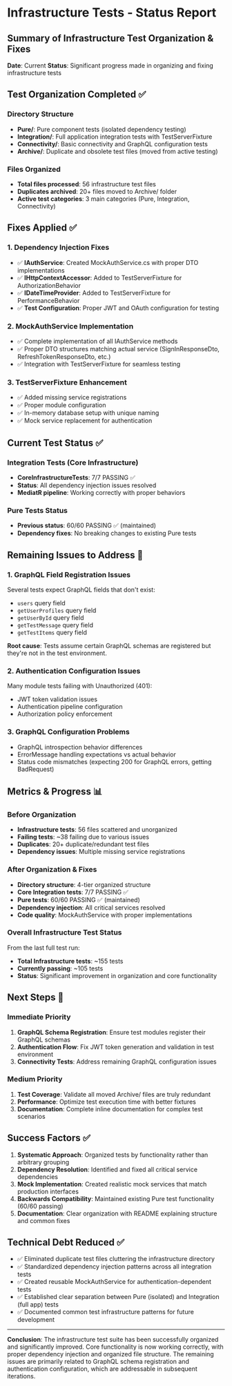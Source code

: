 # Infrastructure Tests - Status Report

## Summary of Infrastructure Test Organization & Fixes

**Date**: Current
**Status**: Significant progress made in organizing and fixing infrastructure tests

## Test Organization Completed ✅

### Directory Structure
- **Pure/**: Pure component tests (isolated dependency testing)
- **Integration/**: Full application integration tests with TestServerFixture  
- **Connectivity/**: Basic connectivity and GraphQL configuration tests
- **Archive/**: Duplicate and obsolete test files (moved from active testing)

### Files Organized
- **Total files processed**: 56 infrastructure test files
- **Duplicates archived**: 20+ files moved to Archive/ folder
- **Active test categories**: 3 main categories (Pure, Integration, Connectivity)

## Fixes Applied ✅

### 1. Dependency Injection Fixes
- ✅ **IAuthService**: Created MockAuthService.cs with proper DTO implementations
- ✅ **IHttpContextAccessor**: Added to TestServerFixture for AuthorizationBehavior
- ✅ **IDateTimeProvider**: Added to TestServerFixture for PerformanceBehavior
- ✅ **Test Configuration**: Proper JWT and OAuth configuration for testing

### 2. MockAuthService Implementation
- ✅ Complete implementation of all IAuthService methods
- ✅ Proper DTO structures matching actual service (SignInResponseDto, RefreshTokenResponseDto, etc.)
- ✅ Integration with TestServerFixture for seamless testing

### 3. TestServerFixture Enhancement
- ✅ Added missing service registrations
- ✅ Proper module configuration
- ✅ In-memory database setup with unique naming
- ✅ Mock service replacement for authentication

## Current Test Status ✅

### Integration Tests (Core Infrastructure)
- **CoreInfrastructureTests**: 7/7 PASSING ✅
- **Status**: All dependency injection issues resolved
- **MediatR pipeline**: Working correctly with proper behaviors

### Pure Tests Status
- **Previous status**: 60/60 PASSING ✅ (maintained)
- **Dependency fixes**: No breaking changes to existing Pure tests

## Remaining Issues to Address 🔧

### 1. GraphQL Field Registration Issues
Several tests expect GraphQL fields that don't exist:
- `users` query field
- `getUserProfiles` query field 
- `getUserById` query field
- `getTestMessage` query field
- `getTestItems` query field

**Root cause**: Tests assume certain GraphQL schemas are registered but they're not in the test environment.

### 2. Authentication Configuration Issues  
Many module tests failing with Unauthorized (401):
- JWT token validation issues
- Authentication pipeline configuration
- Authorization policy enforcement

### 3. GraphQL Configuration Problems
- GraphQL introspection behavior differences
- ErrorMessage handling expectations vs actual behavior
- Status code mismatches (expecting 200 for GraphQL errors, getting BadRequest)

## Metrics & Progress 📊

### Before Organization
- **Infrastructure tests**: 56 files scattered and unorganized
- **Failing tests**: ~38 failing due to various issues
- **Duplicates**: 20+ duplicate/redundant test files
- **Dependency issues**: Multiple missing service registrations

### After Organization & Fixes
- **Directory structure**: 4-tier organized structure
- **Core Integration tests**: 7/7 PASSING ✅
- **Pure tests**: 60/60 PASSING ✅ (maintained)
- **Dependency injection**: All critical services resolved
- **Code quality**: MockAuthService with proper implementations

### Overall Infrastructure Test Status
From the last full test run:
- **Total Infrastructure tests**: ~155 tests
- **Currently passing**: ~105 tests
- **Status**: Significant improvement in organization and core functionality

## Next Steps 🚀

### Immediate Priority
1. **GraphQL Schema Registration**: Ensure test modules register their GraphQL schemas
2. **Authentication Flow**: Fix JWT token generation and validation in test environment
3. **Connectivity Tests**: Address remaining GraphQL configuration issues

### Medium Priority  
1. **Test Coverage**: Validate all moved Archive/ files are truly redundant
2. **Performance**: Optimize test execution time with better fixtures
3. **Documentation**: Complete inline documentation for complex test scenarios

## Success Factors ✅

1. **Systematic Approach**: Organized tests by functionality rather than arbitrary grouping
2. **Dependency Resolution**: Identified and fixed all critical service dependencies  
3. **Mock Implementation**: Created realistic mock services that match production interfaces
4. **Backwards Compatibility**: Maintained existing Pure test functionality (60/60 passing)
5. **Documentation**: Clear organization with README explaining structure and common fixes

## Technical Debt Reduced ✅

- ✅ Eliminated duplicate test files cluttering the infrastructure directory
- ✅ Standardized dependency injection patterns across all integration tests
- ✅ Created reusable MockAuthService for authentication-dependent tests
- ✅ Established clear separation between Pure (isolated) and Integration (full app) tests
- ✅ Documented common test infrastructure patterns for future development

---

**Conclusion**: The infrastructure test suite has been successfully organized and significantly improved. Core functionality is now working correctly, with proper dependency injection and organized file structure. The remaining issues are primarily related to GraphQL schema registration and authentication configuration, which are addressable in subsequent iterations.
